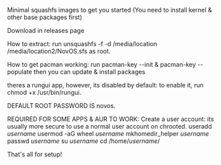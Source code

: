 Minimal squashfs images to get you started (You need to install kernel & other base packages first)

Download in releases page

How to extract: run unsquashfs -f -d /media/location /media/location2/NovOS.sfs as root.

How to get pacman working: run pacman-key --init & pacman-key --populate then you can update & install packages

theres a rungui app, however, its disabled by default: to enable it, run chmod +x /usr/bin/rungui.

DEFAULT ROOT PASSWORD IS novos.

REQUIRED FOR SOME APPS & AUR TO WORK:
Create a user account:
its usually more secure to use a normal user account on chrooted.
useradd *username*
usermod -aG wheel *username*
mkhomedir_helper *username*
passwd *username*
su *username*
cd /home/*username*/

That's all for setup!
